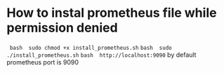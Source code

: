 # How to instal prometheus file while permission denied
``` bash  sudo chmod +x install_prometheus.sh```
```bash  sudo ./install_prometheus.sh```
```bash  http://localhost:9090```
by default prometheus port is 9090
